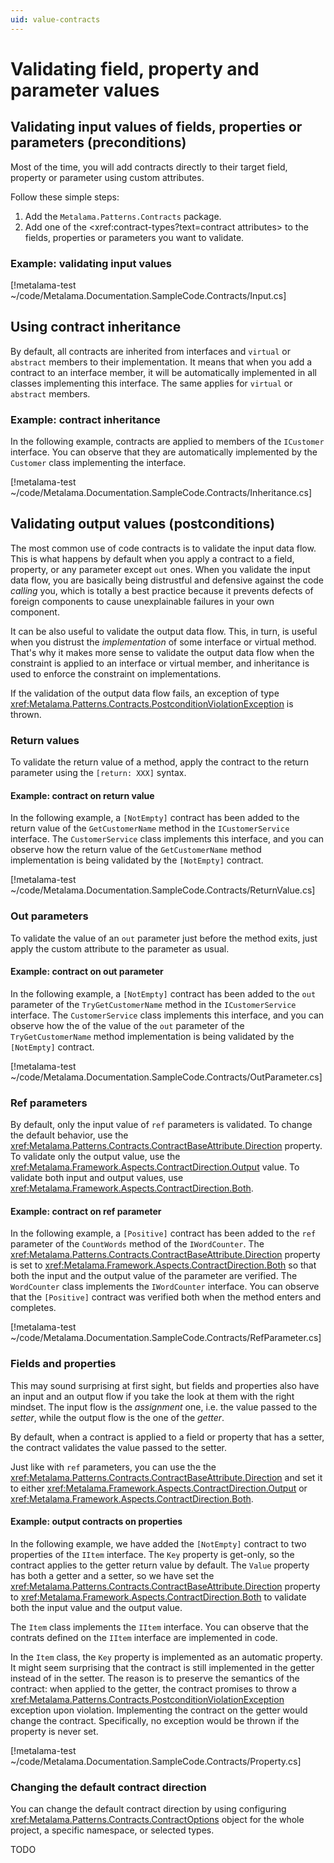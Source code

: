 ```yaml
---
uid: value-contracts
---
```


# Validating field, property and parameter values

## Validating input values of fields, properties or parameters (preconditions)

Most of the time, you will add contracts directly to their target field, property or parameter using custom attributes.

Follow these simple steps:

1. Add  the `Metalama.Patterns.Contracts` package.
2. Add one of the <xref:contract-types?text=contract attributes> to the fields, properties or parameters you want to validate.

### Example: validating input values

[!metalama-test ~/code/Metalama.Documentation.SampleCode.Contracts/Input.cs]

## Using contract inheritance

By default, all contracts are inherited from interfaces and `virtual` or `abstract` members to their implementation. It means that when you add a contract to an interface member, it will be automatically implemented in all classes implementing this interface. The same applies for `virtual` or `abstract` members.

### Example: contract inheritance

In the following example, contracts are applied to members of the `ICustomer` interface. You can observe that they are automatically implemented by the `Customer` class implementing the interface.

[!metalama-test ~/code/Metalama.Documentation.SampleCode.Contracts/Inheritance.cs]

## Validating output values (postconditions)

The most common use of code contracts is to validate the input data flow. This is what happens by default when you apply a contract to a field, property, or any parameter except `out` ones. When you validate the input data flow, you are basically being distrustful and defensive against the code _calling_ you, which is totally a best practice because it prevents defects of foreign components to cause unexplainable failures in your own component.

It can be also useful to validate the output data flow. This, in turn, is useful when you distrust the _implementation_ of some interface or virtual method. That's why it makes more sense to validate the output data flow when the constraint is applied to an interface or virtual member, and inheritance is used to enforce the constraint on implementations.

If the validation of the output data flow fails, an exception of type <xref:Metalama.Patterns.Contracts.PostconditionViolationException> is thrown.

### Return values

To validate the return value of a method, apply the contract to the return parameter using the `[return: XXX]` syntax.


#### Example: contract on return value

In the following example, a `[NotEmpty]` contract has been added to the return value of the `GetCustomerName` method in the `ICustomerService` interface. The `CustomerService` class implements this interface, and you can observe how the return value of the `GetCustomerName` method implementation is being validated by the `[NotEmpty]` contract.

[!metalama-test ~/code/Metalama.Documentation.SampleCode.Contracts/ReturnValue.cs]

### Out parameters

To validate the value of an `out` parameter just before the method exits, just apply the custom attribute to the parameter as usual.

#### Example: contract on out parameter

In the following example, a `[NotEmpty]` contract has been added to the `out` parameter of the `TryGetCustomerName` method in the `ICustomerService` interface. The `CustomerService` class implements this interface, and you can observe how the of the value of the `out` parameter of the `TryGetCustomerName` method implementation is being validated by the `[NotEmpty]` contract.


[!metalama-test ~/code/Metalama.Documentation.SampleCode.Contracts/OutParameter.cs]

### Ref parameters

By default, only the input value of `ref` parameters is validated. To change the default behavior, use the <xref:Metalama.Patterns.Contracts.ContractBaseAttribute.Direction> property. To validate only the output value, use the <xref:Metalama.Framework.Aspects.ContractDirection.Output> value. To validate both input and output values, use <xref:Metalama.Framework.Aspects.ContractDirection.Both>.

#### Example: contract on ref parameter

In the following example, a `[Positive]` contract has been added to the `ref` parameter of the `CountWords` method of the `IWordCounter`. The <xref:Metalama.Patterns.Contracts.ContractBaseAttribute.Direction> property is set to <xref:Metalama.Framework.Aspects.ContractDirection.Both> so that both the input and the output value of the parameter are verified. The `WordCounter` class implements the `IWordCounter` interface. You can observe that the `[Positive]` contract was verified both when the method enters and completes.

[!metalama-test ~/code/Metalama.Documentation.SampleCode.Contracts/RefParameter.cs]

### Fields and properties

This may sound surprising at first sight, but fields and properties also have an input and an output flow if you take the look at them with the right mindset. The input flow is the _assignment_ one, i.e. the value passed to the _setter_, while the output flow is the one of the _getter_.

By default, when a contract is applied to a field or property that has a setter, the contract validates the value passed to the setter. 

Just like with `ref` parameters, you can use the the <xref:Metalama.Patterns.Contracts.ContractBaseAttribute.Direction> and set it to either <xref:Metalama.Framework.Aspects.ContractDirection.Output> or <xref:Metalama.Framework.Aspects.ContractDirection.Both>.

#### Example: output contracts on properties

In the following example, we have added the `[NotEmpty]` contract to two properties of the `IItem` interface. The `Key` property is get-only, so the contract applies to the getter return value by default. The `Value` property has both a getter and a setter, so we have set the <xref:Metalama.Patterns.Contracts.ContractBaseAttribute.Direction> property to <xref:Metalama.Framework.Aspects.ContractDirection.Both> to validate both the input value and the output value.

The `Item` class implements the `IItem` interface. You can observe that the contrats defined on the `IItem` interface are implemented in code. 

In the `Item` class, the `Key` property is implemented as an automatic property. It might seem surprising that the contract is still implemented in the getter instead of in the setter. The reason is to preserve the semantics of the contract: when applied to the getter, the contract promises to throw a <xref:Metalama.Patterns.Contracts.PostconditionViolationException> exception upon violation. Implementing the contract on the getter would change the contract. Specifically, no exception would be thrown if the property is never set.

[!metalama-test ~/code/Metalama.Documentation.SampleCode.Contracts/Property.cs]

### Changing the default contract direction

You can change the default contract direction by using configuring <xref:Metalama.Patterns.Contracts.ContractOptions> object for the whole project, a specific namespace, or selected types. 

TODO
